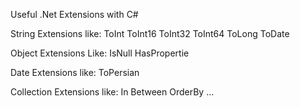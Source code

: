 Useful .Net Extensions with C#

String Extensions like:
ToInt
ToInt16
ToInt32
ToInt64
ToLong
ToDate

Object Extensions Like:
IsNull
HasPropertie

Date Extensions like:
ToPersian

Collection Extensions like:
In
Between
OrderBy
...
